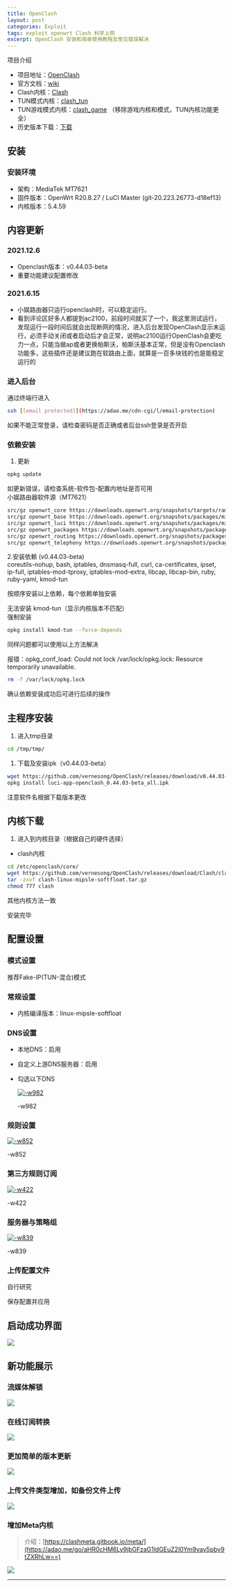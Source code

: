 ```yaml
---
title: OpenClash
layout: post
categories: Exploit 
tags: exploit openwrt Clash 科学上网
excerpt: OpenClash 安装和简单使用教程及常见错误解决
---
```


项目介绍

*   项目地址：[OpenClash](https://adao.me/go/aHR0cHM6Ly9naXRodWIuY29tL3Zlcm5lc29uZy9PcGVuQ2xhc2g=)
*   官方文档：[wiki](https://adao.me/go/aHR0cHM6Ly9naXRodWIuY29tL3Zlcm5lc29uZy9PcGVuQ2xhc2gvd2lraQ==)
*   Clash内核：[Clash](https://adao.me/go/aHR0cHM6Ly9naXRodWIuY29tL3Zlcm5lc29uZy9PcGVuQ2xhc2gvcmVsZWFzZXMvdGFnL0NsYXNo)
*   TUN模式内核：[clash\_tun](https://adao.me/go/aHR0cHM6Ly9naXRodWIuY29tL3Zlcm5lc29uZy9PcGVuQ2xhc2gvcmVsZWFzZXMvdGFnL1RVTi1QcmVtaXVt)
*   TUN游戏模式内核：[clash\_game](https://adao.me/go/aHR0cHM6Ly9naXRodWIuY29tL3Zlcm5lc29uZy9PcGVuQ2xhc2gvcmVsZWFzZXMvdGFnL1RVTg==) （移除游戏内核和模式，TUN内核功能更全）
*   历史版本下载：[下载](https://adao.me/go/aHR0cHM6Ly9naXRodWIuY29tL3Zlcm5lc29uZy9PcGVuQ2xhc2gvcmVsZWFzZXM=)

安装
--

### 安装环境

*   架构：MediaTek MT7621
*   固件版本：OpenWrt R20.8.27 / LuCI Master (git-20.223.26773-d18ef13)
*   内核版本：5.4.59

内容更新
----

### 2021.12.6

*   Openclash版本：v0.44.03-beta
*   重要功能建议配置修改

### 2021.6.15

*   小娱路由器只运行openclash时，可以稳定运行。
*   看到评论区好多人都提到ac2100，前段时间就买了一个，我这里测试运行，发现运行一段时间后就会出现断网的情况，进入后台发现OpenClash显示未运行，必须手动关闭或者启动后才会正常，说明ac2100运行OpenClash会更吃力一点，只能当做ap或者更换帕斯沃，帕斯沃基本正常，但是没有Openclash功能多，这些插件还是建议跑在软路由上面，就算是一百多块钱的也是能稳定运行的

### 进入后台

通过终端行进入

```sh
ssh [[email protected]](https://adao.me/cdn-cgi/l/email-protection)
```

如果不能正常登录，请检查密码是否正确或者后台ssh登录是否开启

### 依赖安装

1.  更新

```sh
opkg update
```

如更新错误，请检查系统-软件包-配置内地址是否可用  
小娱路由器软件源（MT7621）

```sh
src/gz openwrt_core https://downloads.openwrt.org/snapshots/targets/ramips/mt7621/packages/
src/gz openwrt_base https://downloads.openwrt.org/snapshots/packages/mipsel_24kc/base/
src/gz openwrt_luci https://downloads.openwrt.org/snapshots/packages/mipsel_24kc/luci/
src/gz openwrt_packages https://downloads.openwrt.org/snapshots/packages/mipsel_24kc/packages
src/gz openwrt_routing https://downloads.openwrt.org/snapshots/packages/mipsel_24kc/routing
src/gz openwrt_telephony https://downloads.openwrt.org/snapshots/packages/mipsel_24kc/telephony
```

2.安装依赖 (v0.44.03-beta)  
coreutils-nohup, bash, iptables, dnsmasq-full, curl, ca-certificates, ipset, ip-full, iptables-mod-tproxy, iptables-mod-extra, libcap, libcap-bin, ruby, ruby-yaml, kmod-tun

按顺序安装以上依赖，每个依赖单独安装

无法安装 kmod-tun（显示内核版本不匹配）  
强制安装

```sh
opkg install kmod-tun --force-depends 
```

同样问题都可以使用以上方法解决

报错：opkg\_conf\_load: Could not lock /var/lock/opkg.lock: Resource temporarily unavailable.

```sh
rm -f /var/lock/opkg.lock
```

确认依赖安装成功后可进行后续的操作

主程序安装
-----

1.  进入tmp目录

```sh
cd /tmp/tmp/
```

1.  下载及安装ipk（v0.44.03-beta）

```sh
wget https://github.com/vernesong/OpenClash/releases/download/v0.44.03-beta/luci-app-openclash_0.44.03-beta_all.ipk
opkg install luci-app-openclash_0.44.03-beta_all.ipk
```

注意软件名根据下载版本更改

内核下载
----

1.  进入到内核目录（根据自己的硬件选择）

*   clash内核

```sh
cd /etc/openclash/core/
wget https://github.com/vernesong/OpenClash/releases/download/Clash/clash-linux-mipsle-softfloat.tar.gz
tar -zxvf clash-linux-mipsle-softfloat.tar.gz
chmod 777 clash
```

其他内核方法一致

安装完毕

配置设置
----

### 模式设置

推荐Fake-IP(TUN-混合)模式

### 常规设置

*   内核编译版本：linux-mipsle-softfloat

### DNS设置

*   本地DNS：启用
*   自定义上游DNS服务器：启用
*   勾选以下DNS  
    [](https://raw.githubusercontent.com/iadao/img/master/20200929141043.jpg#vwid=1964&vhei=1382)
    
    [](https://raw.githubusercontent.com/iadao/img/master/20200929141043.jpg#vwid=1964&vhei=1382)[![-w982](https://raw.githubusercontent.com/iadao/img/master/20200929141043.jpg#vwid=1964&vhei=1382)](https://raw.githubusercontent.com/iadao/img/master/20200929141043.jpg#vwid=1964&vhei=1382)
    
    \-w982
    

### 规则设置

[](https://raw.githubusercontent.com/iadao/img/master/20200929141033.jpg#vwid=1704&vhei=452)

[![-w852](https://raw.githubusercontent.com/iadao/img/master/20200929141033.jpg#vwid=1704&vhei=452)](https://raw.githubusercontent.com/iadao/img/master/20200929141033.jpg#vwid=1704&vhei=452)

\-w852

### 第三方规则订阅

[](https://raw.githubusercontent.com/iadao/img/master/20200929141030.jpg#vwid=844&vhei=498)

[![-w422](https://raw.githubusercontent.com/iadao/img/master/20200929141030.jpg#vwid=844&vhei=498)](https://raw.githubusercontent.com/iadao/img/master/20200929141030.jpg#vwid=844&vhei=498)

\-w422

### 服务器与策略组

[](https://raw.githubusercontent.com/iadao/img/master/20200929141036.jpg#vwid=1678&vhei=710)

[![-w839](https://raw.githubusercontent.com/iadao/img/master/20200929141036.jpg#vwid=1678&vhei=710)](https://raw.githubusercontent.com/iadao/img/master/20200929141036.jpg#vwid=1678&vhei=710)

\-w839

### 上传配置文件

自行研究

保存配置并应用

启动成功界面
------

[](https://raw.githubusercontent.com/iadao/img/master/20211206144421.jpg#vwid=3264&vhei=1664)

[![](https://raw.githubusercontent.com/iadao/img/master/20211206144421.jpg#vwid=3264&vhei=1664)](https://raw.githubusercontent.com/iadao/img/master/20211206144421.jpg#vwid=3264&vhei=1664)

新功能展示
-----

### 流媒体解锁

[](https://raw.githubusercontent.com/iadao/img/master/20211206144417.jpg#vwid=1798&vhei=712)

[![](https://raw.githubusercontent.com/iadao/img/master/20211206144417.jpg#vwid=1798&vhei=712)](https://raw.githubusercontent.com/iadao/img/master/20211206144417.jpg#vwid=1798&vhei=712)

### 在线订阅转换

[](https://raw.githubusercontent.com/iadao/img/master/20211206144418.jpg#vwid=1276&vhei=822)

[![](https://raw.githubusercontent.com/iadao/img/master/20211206144418.jpg#vwid=1276&vhei=822)](https://raw.githubusercontent.com/iadao/img/master/20211206144418.jpg#vwid=1276&vhei=822)

### 更加简单的版本更新

[](https://raw.githubusercontent.com/iadao/img/master/20211206144416.jpg#vwid=3078&vhei=616)

[![](https://raw.githubusercontent.com/iadao/img/master/20211206144416.jpg#vwid=3078&vhei=616)](https://raw.githubusercontent.com/iadao/img/master/20211206144416.jpg#vwid=3078&vhei=616)

### 上传文件类型增加，如备份文件上传

[](https://raw.githubusercontent.com/iadao/img/master/20211206144420.jpg#vwid=2806&vhei=490)

[![](https://raw.githubusercontent.com/iadao/img/master/20211206144420.jpg#vwid=2806&vhei=490)](https://raw.githubusercontent.com/iadao/img/master/20211206144420.jpg#vwid=2806&vhei=490)

### 增加Meta内核

> 介绍：[https://clashmeta.gitbook.io/meta/](https://adao.me/go/aHR0cHM6Ly9jbGFzaG1ldGEuZ2l0Ym9vay5pby9tZXRhLw==)

[](https://raw.githubusercontent.com/iadao/img/master/20220423185001.jpg#vwid=1370&vhei=980)

[![](https://raw.githubusercontent.com/iadao/img/master/20220423185001.jpg#vwid=1370&vhei=980)](https://raw.githubusercontent.com/iadao/img/master/20220423185001.jpg#vwid=1370&vhei=980)

* * *
